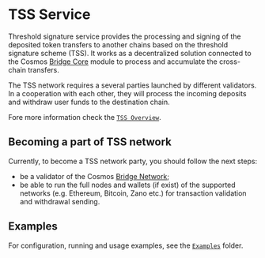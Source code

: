 # TSS Service

Threshold signature service provides the processing and signing of the deposited token transfers to another chains based on the threshold signature scheme (TSS).
It works as a decentralized solution connected to the Cosmos [Bridge Core](https://github.com/hyle-team/bridgeless-core) module to process and accumulate the cross-chain transfers.

The TSS network requires a several parties launched by different validators.
In a cooperation with each other, they will process the incoming deposits and withdraw user funds to the destination chain.

Fore more information check the [`TSS Overview`](./docs/01_overview.md).

## Becoming a part of TSS network
Currently, to become a TSS network party, you should follow the next steps:
- be a validator of the Cosmos [Bridge Network](https://github.com/hyle-team/bridgeless-core);
- be able to run the full nodes and wallets (if exist) of the supported networks (e.g. Ethereum, Bitcoin, Zano etc.) for transaction validation and withdrawal sending.

## Examples
For configuration, running and usage examples, see the [`Examples`](./examples) folder.